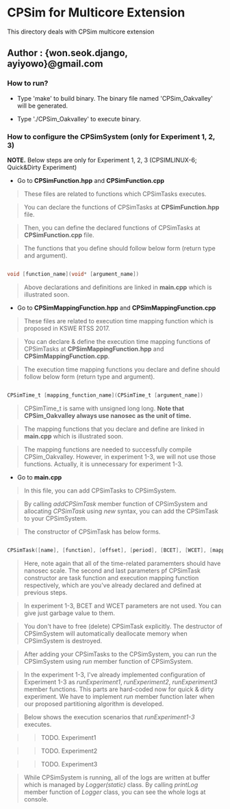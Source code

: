 # CPSim for Multicore Extension

This directory deals with CPSim multicore extension

## Author : {won.seok.django, ayiyowo}@gmail.com

### How to run?

- Type 'make' to build binary. The binary file named 'CPSim_Oakvalley' will be generated.

- Type './CPSim_Oakvalley' to execute binary.

### How to configure the CPSimSystem (only for Experiment 1, 2, 3)

**NOTE.** Below steps are only for Experiment 1, 2, 3 (CPSIMLINUX-6; Quick&Dirty Experiment)

- Go to **CPSimFunction.hpp** and **CPSimFunction.cpp**

> These files are related to functions which CPSimTasks executes.

> You can declare the functions of CPSimTasks at **CPSimFunction.hpp** file.

> Then, you can define the declared functions of CPSimTasks at **CPSimFunction.cpp** file.

> The functions that you define should follow below form (return type and argument).

```c

void [function_name](void* [argument_name])

```

> Above declarations and definitions are linked in **main.cpp** which is illustrated soon.

- Go to **CPSimMappingFunction.hpp** and **CPSimMappingFunction.cpp**

> These files are related to execution time mapping function which is proposed in KSWE RTSS 2017.

> You can declare & define the execution time mapping functions of CPSimTasks at **CPSimMappingFunction.hpp** and **CPSimMappingFunction.cpp**.

> The execution time mapping functions you declare and define should follow below form (return type and argument).

```c

CPSimTime_t [mapping_function_name](CPSimTime_t [argument_name])

```

> CPSimTime_t is same with unsigned long long. **Note that CPSim_Oakvalley always use nanosec as the unit of time.**

> The mapping functions that you declare and define are linked in **main.cpp** which is illustrated soon.

> The mapping functions are needed to successfully compile CPSim_Oakvalley. However, in experiment 1-3, we will not use those functions. Actually, it is unnecessary for experiment 1-3.

- Go to **main.cpp**

> In this file, you can add CPSimTasks to CPSimSystem.

> By calling *addCPSimTask* member function of CPSimSystem and allocating *CPSimTask* using *new* syntax, you can add the CPSimTask to your CPSimSystem.

> The constructor of CPSimTask has below forms.

```c

CPSimTask([name], [function], [offset], [period], [BCET], [WCET], [mapping_function])

```

> Here, note again that all of the time-related paramemters should have nanosec scale. The second and last parameters pf CPSimTask constructor are task function and execution mapping function respectively, which are you've already declared and defined at previous steps.

> In experiment 1-3, BCET and WCET parameters are not used. You can give just garbage value to them.

> You don't have to free (delete) CPSimTask explicitly. The destructor of CPSimSystem will automatically deallocate memory when CPSimSystem is destroyed.

> After adding your CPSimTasks to the CPSimSystem, you can run the CPSimSystem using *run* member function of CPSimSystem.

> In the experiment 1-3, I've already implemented configuration of Experiment 1-3 as *runExperiment1*, *runExperiment2*, *runExperiment3* member functions. This parts are hard-coded now for quick & dirty experiment. We have to implement *run* member function later when our proposed partitioning algorithm is developed.

> Below shows the execution scenarios that *runExperiment1-3* executes.

>> TODO. Experiment1

>> TODO. Experiment2

>> TODO. Experiment3

> While CPSimSystem is running, all of the logs are written at buffer which is managed by *Logger(static)* class. By calling *printLog* member function of *Logger* class, you can see the whole logs at console.